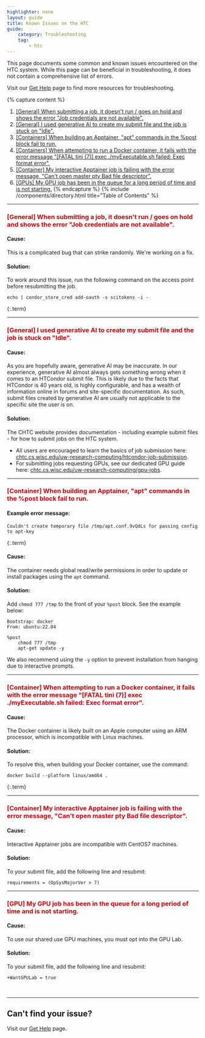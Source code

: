 ```yaml
---
highlighter: none
layout: guide
title: Known Issues on the HTC
guide:
    category: Troubleshooting
    tag:
        - htc
---
```


This page documents some common and known issues encountered on the HTC system. While this page can be beneficial in troubleshooting, it does not contain a comprehensive list of errors.

Visit our [Get Help](get-help) page to find more resources for troubleshooting.

{% capture content %}
1. [[General] When submitting a job, it doesn't run / goes on hold and shows the error "Job credentials are not available".](#general-when-submitting-a-job-it-doesnt-run-goes-on-hold-and-shows-the-error-job-credentials-are-not-available)
1. [[General] I used generative AI to create my submit file and the job is stuck on "Idle".](#general-i-used-generative-ai-to-create-my-submit-file-and-the-job-is-stuck-on-idle)
1. [[Containers] When building an Apptainer, "apt" commands in the %post block fail to run.](#containers-when-building-an-apptainer-apt-commands-in-the-post-block-fail-to-run)
1. [[Containers] When attempting to run a Docker container, it fails with the error message "[FATAL tini (7)] exec ./myExecutable.sh failed: Exec format error".](#containers-when-attempting-to-run-a-docker-container-it-fails-with-the-error-message-fatal-tini-7-exec-myexecutablesh-failed-exec-format-error)
1. [[Container] My interactive Apptainer job is failing with the error message, "Can't open master pty Bad file descriptor".](#gpus-my-gpu-job-has-been-in-the-queue-for-a-long-period-of-time-and-is-not-starting)
1. [[GPUs] My GPU job has been in the queue for a long period of time and is not starting.](#gpus-my-gpu-job-has-been-in-the-queue-for-a-long-period-of-time-and-is-not-starting)
{% endcapture %}
{% include /components/directory.html title="Table of Contents" %}


<hr width="100%" size="2">

<h3 style="color:#c5050c" id="general-when-submitting-a-job-it-doesnt-run-goes-on-hold-and-shows-the-error-job-credentials-are-not-available">[General] When submitting a job, it doesn't run / goes on hold and shows the error "Job credentials are not available".</h3>

#### Cause:
This is a complicated bug that can strike randomly. We're working on a fix.
#### Solution:
To work around this issue, run the following command on the access point before resubmitting the job.
```
echo | condor_store_cred add-oauth -s scitokens -i -
```
{:.term}

<hr width="100%" size="2">

<h3 style="color:#c5050c" id="general-i-used-generative-ai-to-create-my-submit-file-and-the-job-is-stuck-on-idle">[General] I used generative AI to create my submit file and the job is stuck on "Idle".</h3>

#### Cause:
As you are hopefully aware, generative AI may be inaccurate. 
In our experience, generative AI almost always gets something wrong when it comes to an HTCondor submit file. 
This is likely due to the facts that HTCondor is 40 years old, is highly configurable, and has a wealth of information online in forums and site-specific documentation.
As such, submit files created by generative AI are usually not applicable to the specific site the user is on.
#### Solution:
The CHTC website provides documentation - including example submit files - for how to submit jobs on the HTC system. 

* All users are encouraged to learn the basics of job submission here: [chtc.cs.wisc.edu/uw-research-computing/htcondor-job-submission](https://chtc.cs.wisc.edu/uw-research-computing/htcondor-job-submission).
* For submitting jobs requesting GPUs, see our dedicated GPU guide here: [chtc.cs.wisc.edu/uw-research-computing/gpu-jobs](https://chtc.cs.wisc.edu/uw-research-computing/gpu-jobs).

<hr width="100%" size="2">

<h3 style="color:#c5050c" id="containers-when-building-an-apptainer-apt-commands-in-the-post-block-fail-to-run">[Container] When building an Apptainer, "apt" commands in the %post block fail to run.</h3>

#### Example error message:
```
Couldn't create temporary file /tmp/apt.conf.9vQdLs for passing config to apt-key
```
{:.term}
#### Cause:
The container needs global read/write permissions in order to update or install packages using the `apt` command.
#### Solution:
Add `chmod 777 /tmp` to the front of your `%post` block. See the example below:
```
Bootstrap: docker
From: ubuntu:22.04

%post
    chmod 777 /tmp
    apt-get update -y
```
We also recommend using the `-y` option to prevent installation from hanging due to interactive prompts.


<hr width="100%" size="2">

<h3 style="color:#c5050c" id="containers-when-attempting-to-run-a-docker-container-it-fails-with-the-error-message-fatal-tini-7-exec-myexecutablesh-failed-exec-format-error">[Container] When attempting to run a Docker container, it fails with the error message "[FATAL tini (7)] exec ./myExecutable.sh failed: Exec format error".</h3>

#### Cause:
The Docker container is likely built on an Apple computer using an ARM processor, which is incompatible with Linux machines.
#### Solution:
To resolve this, when building your Docker container, use the command:
```
docker build --platform linux/amd64 .
```
{:.term}

<hr width="100%" size="2">

<h3 style="color:#c5050c" id="gpus-my-gpu-job-has-been-in-the-queue-for-a-long-period-of-time-and-is-not-starting">[Container] My interactive Apptainer job is failing with the error message, "Can't open master pty Bad file descriptor". </h3>

#### Cause:
Interactive Apptainer jobs are incompatible with CentOS7 machines.
#### Solution:
To your submit file, add the following line and resubmit:
```
requirements = (OpSysMajorVer > 7)
```

<hr width="100%" size="2">

<h3 style="color:#c5050c" id="gpus-my-gpu-job-has-been-in-the-queue-for-a-long-period-of-time-and-is-not-starting">[GPU] My GPU job has been in the queue for a long period of time and is not starting. </h3>

#### Cause:
To use our shared use GPU machines, you must opt into the GPU Lab.
#### Solution:
To your submit file, add the following line and resubmit:
```
+WantGPULab = true
```

<br>
<hr width="100%" size="2">

## Can't find your issue?
Visit our [Get Help](get-help) page.
